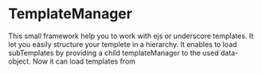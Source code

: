 # TemplateManager

This small framework help you to work with ejs or underscore templates. It let you easily structure your templete in a hierarchy. It enables to load subTemplates by providing a child templateManager to the used data-object. Now it can load templates from <template>-tags or via name throu ajax. 

## Usage
You can check everything in detail in the source of index.html and the Templates folder.


create an object of TemplateManager:
load your templatingEngine and the TemplateManagerClass.js in your HTML and then

var tM = new TemplateManager("EJS"); // you can also use "underscore"

### set the basic properties. 
    tM.defaults;    // basic object that will be passed to every template
    tM.basePath;    // the rootpath for the templates, default is ./templates 
    tM.fileExtension; // FileExtension the extension that all files have. default is HTML
    tM.nameOfTemplatemanager; // name of the templateManager that is passed to the Templates.
    tM.baseName;    // baseName is usually empty. it is used internally for hirarchy
    tM.templates;   // templates the list of cached templates
    
### methods
usually you only need the render method.

    tM.render("sub/name",data);
    
this method will load the template and render them.

If you initialise the tM before all HTML is interpreted including all the templates, you can run 

    tM.findTemplates(); 
    
by yourselfe. it will find and compile all templates in the HTML that have an id-Attribute.

the other methods compile and loadTemplateFileare, are used internally.


## Development
This module is developed and maintained by Tobias Nickel, feel free to contact me here on Github.

In near future I want to compile all Templates on the Server using NodeJS to provide all templates using a single http request. I will also make it possible to use this TemplateManager as Engine in Express.js, that will allow you to use the same engine in Client and Server. After that, I will check out to Support more Engines, like Mustach and jade. Very important is also the support for dependency management, so I want to support requireJS and google-closure.


